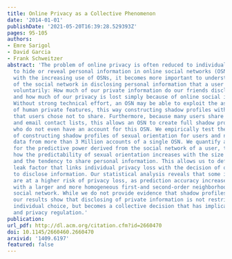 ```yaml
---
title: Online Privacy as a Collective Phenomenon
date: '2014-01-01'
publishDate: '2021-05-20T16:39:28.529393Z'
pages: 95-105
authors:
- Emre Sarigol
- David Garcia
- Frank Schweitzer
abstract: 'The problem of online privacy is often reduced to individual decisions
  to hide or reveal personal information in online social networks (OSNs). However,
  with the increasing use of OSNs, it becomes more important to understand the role
  of the social network in disclosing personal information that a user has not revealed
  voluntarily: How much of our private information do our friends disclose about us,
  and how much of our privacy is lost simply because of online social interaction?
  Without strong technical effort, an OSN may be able to exploit the assortativity
  of human private features, this way constructing shadow profiles with information
  that users chose not to share. Furthermore, because many users share their phone
  and email contact lists, this allows an OSN to create full shadow profiles for people
  who do not even have an account for this OSN. We empirically test the feasibility
  of constructing shadow profiles of sexual orientation for users and non-users, using
  data from more than 3 Million accounts of a single OSN. We quantify a lower bound
  for the predictive power derived from the social network of a user, to demonstrate
  how the predictability of sexual orientation increases with the size of this network
  and the tendency to share personal information. This allows us to define a privacy
  leak factor that links individual privacy loss with the decision of other individuals
  to disclose information. Our statistical analysis reveals that some individuals
  are at a higher risk of privacy loss, as prediction accuracy increases for users
  with a larger and more homogeneous first-and second-order neighborhood of their
  social network. While we do not provide evidence that shadow profiles exist at all,
  our results show that disclosing of private information is not restricted to an
  individual choice, but becomes a collective decision that has implications for policy
  and privacy regulation.'
publication:
url_pdf: http://dl.acm.org/citation.cfm?id=2660470
doi: 10.1145/2660460.2660470
arxivid: '1409.6197'
featured: false
---
```

